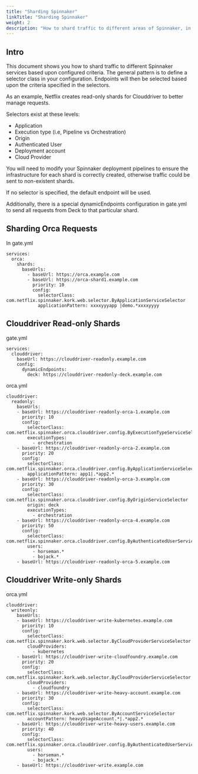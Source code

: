 ```yaml
---
title: "Sharding Spinnaker"
linkTitle: "Sharding Spinnaker"
weight: 2
description: "How to shard traffic to different areas of Spinnaker, in case a service doesn't efficiently serve all queries with a single instance of Orca or Clouddriver."
---
```


## Intro

This document shows you how to shard traffic to different Spinnaker services based upon configured criteria. The general pattern is to define a selector class in your configuration. Endpoints will then be selected based upon the criteria specified in the selectors.

As an example, Netflix creates read-only shards for Clouddriver to better manage requests.

Selectors exist at these levels:

* Application
* Execution type (i.e, Pipeline vs Orchestration)
* Origin
* Authenticated User
* Deployment account
* Cloud Provider

You will need to modify your Spinnaker deployment pipelines to ensure the infrastructure for each shard is correctly created, otherwise traffic could be sent to non-existent shards.

If no selector is specified, the default endpoint will be used.

Additionally, there is a special dynamicEndpoints configuration in gate.yml to send all requests from Deck to that particular shard.

## Sharding Orca Requests

In gate.yml

```
services:
  orca:
    shards:
      baseUrls:
        - baseUrl: https://orca.example.com
        - baseUrl: https://orca-shard1.example.com
          priority: 10
          config:
            selectorClass: com.netflix.spinnaker.kork.web.selector.ByApplicationServiceSelector
            applicationPattern: xxxxyyyapp |demo.*xxxxyyyy
```

## Clouddriver Read-only Shards

gate.yml

```
services:
  clouddriver:
    baseUrl: https://clouddriver-readonly.example.com
    config:
      dynamicEndpoints:
        deck: https://clouddriver-readonly-deck.example.com
```

orca.yml

```
clouddriver:
  readonly:
    baseUrls:
    - baseUrl: https://clouddriver-readonly-orca-1.example.com
      priority: 10
      config:
        selectorClass: com.netflix.spinnaker.orca.clouddriver.config.ByExecutionTypeServiceSelector
        executionTypes:
          - orchestration
    - baseUrl: https://clouddriver-readonly-orca-2.example.com
      priority: 20
      config:
        selectorClass: com.netflix.spinnaker.orca.clouddriver.config.ByApplicationServiceSelector
        applicationPattern: app1|.*app2.*
    - baseUrl: https://clouddriver-readonly-orca-3.example.com
      priority: 30
      config:
        selectorClass: com.netflix.spinnaker.orca.clouddriver.config.ByOriginServiceSelector
        origin: deck
        executionTypes:
          - orchestration
    - baseUrl: https://clouddriver-readonly-orca-4.example.com
      priority: 50
      config:
        selectorClass: com.netflix.spinnaker.orca.clouddriver.config.ByAuthenticatedUserServiceSelector
        users:
          - horseman.*
          - bojack.*
    - baseUrl: https://clouddriver-readonly-orca-5.example.com
```

## Clouddriver Write-only Shards

orca.yml

```
clouddriver:
  writeonly:
    baseUrls:
    - baseUrl: https://clouddriver-write-kubernetes.example.com
      priority: 10
      config:
        selectorClass: com.netflix.spinnaker.kork.web.selector.ByCloudProviderServiceSelector
        cloudProviders: 
          - kubernetes
    - baseUrl: https://clouddriver-write-cloudfoundry.example.com
      priority: 20
      config:
        selectorClass: com.netflix.spinnaker.kork.web.selector.ByCloudProviderServiceSelector
        cloudProviders: 
          - cloudfoundry
    - baseUrl: https://clouddriver-write-heavy-account.example.com
      priority: 30
      config:
        selectorClass: com.netflix.spinnaker.kork.web.selector.ByAccountServiceSelector
        accountPattern: heavyUsageAccount.*|.*app2.*
    - baseUrl: https://clouddriver-write-heavy-users.example.com
      priority: 40
      config:
        selectorClass: com.netflix.spinnaker.orca.clouddriver.config.ByAuthenticatedUserServiceSelector
        users:
          - horseman.*
          - bojack.*
    - baseUrl: https://clouddriver-write.example.com
```
